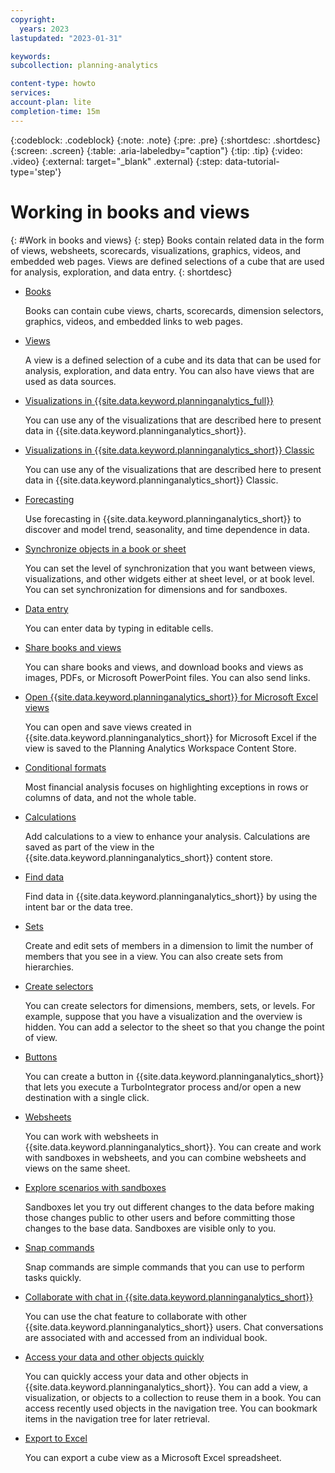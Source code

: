 ```yaml
---
copyright:
  years: 2023
lastupdated: "2023-01-31"

keywords:
subcollection: planning-analytics

content-type: howto
services:
account-plan: lite
completion-time: 15m
---
```


{:codeblock: .codeblock}
{:note: .note}
{:pre: .pre}
{:shortdesc: .shortdesc}
{:screen: .screen}
{:table: .aria-labeledby="caption"}
{:tip: .tip}
{:video: .video}
{:external: target="_blank" .external}
{:step: data-tutorial-type='step'}

# Working in books and views
{: #Work in books and views}
{: step}
Books contain related data in the form of views, websheets, scorecards, visualizations, graphics, videos, and embedded web pages. Views are defined selections of a cube that are used for analysis, exploration, and data entry.
{: shortdesc}

- [Books](https://www.ibm.com/docs/en/planning-analytics/2.0.0?topic=wibv-books)

  Books can contain cube views, charts, scorecards, dimension selectors, graphics, videos, and embedded links to web pages.

- [Views](https://www.ibm.com/docs/en/planning-analytics/2.0.0?topic=wibv-views)

  A view is a defined selection of a cube and its data that can be used for analysis, exploration, and data entry. You can also have      views that are used as data sources.

- [Visualizations in {{site.data.keyword.planninganalytics_full}}](https://www.ibm.com/docs/en/planning-analytics/2.0.0?topic=wibv-visualizations-in-planning-analytics-workspace)

  You can use any of the visualizations that are described here to present data in {{site.data.keyword.planninganalytics_short}}.

- [Visualizations in {{site.data.keyword.planninganalytics_short}} Classic](https://www.ibm.com/docs/en/planning-analytics/2.0.0?topic=wibv-visualizations-in-planning-analytics-workspace-classic)

  You can use any of the visualizations that are described here to present data in {{site.data.keyword.planninganalytics_short}} Classic.

- [Forecasting](https://www.ibm.com/docs/en/planning-analytics/2.0.0?topic=wibv-forecasting)

  Use forecasting in {{site.data.keyword.planninganalytics_short}} to discover and model trend, seasonality, and time dependence in data.

- [Synchronize objects in a book or sheet](https://www.ibm.com/docs/en/planning-analytics/2.0.0?topic=wibv-synchronize-objects-in-book-sheet)

  You can set the level of synchronization that you want between views, visualizations, and other widgets either at sheet level, or at book level. You can set synchronization for dimensions and for sandboxes.

- [Data entry](https://www.ibm.com/docs/en/planning-analytics/2.0.0?topic=wibv-data-entry)

  You can enter data by typing in editable cells.

- [Share books and views](https://www.ibm.com/docs/en/planning-analytics/2.0.0?topic=wibv-share-books-views)

  You can share books and views, and download books and views as images, PDFs, or Microsoft PowerPoint files. You can also send links.

- [Open {{site.data.keyword.planninganalytics_short}} for Microsoft Excel views](https://www.ibm.com/docs/en/planning-analytics/2.0.0?topic=views-open-planning-analytics-microsoft-excel)

  You can open and save views created in {{site.data.keyword.planninganalytics_short}} for Microsoft Excel if the view is saved to the Planning Analytics Workspace Content Store.

- [Conditional formats](https://www.ibm.com/docs/en/planning-analytics/2.0.0?topic=wibv-conditional-formats)

  Most financial analysis focuses on highlighting exceptions in rows or columns of data, and not the whole table.

- [Calculations](https://www.ibm.com/docs/en/planning-analytics/2.0.0?topic=wibv-calculations)

  Add calculations to a view to enhance your analysis. Calculations are saved as part of the view in the {{site.data.keyword.planninganalytics_short}} content store.

- [Find data](https://www.ibm.com/docs/en/planning-analytics/2.0.0?topic=wibv-find-data)

  Find data in {{site.data.keyword.planninganalytics_short}} by using the intent bar or the data tree.

- [Sets](https://www.ibm.com/docs/en/planning-analytics/2.0.0?topic=wibv-sets)

  Create and edit sets of members in a dimension to limit the number of members that you see in a view. You can also create sets from hierarchies.

- [Create selectors](https://www.ibm.com/docs/en/planning-analytics/2.0.0?topic=wibv-create-selectors)

  You can create selectors for dimensions, members, sets, or levels. For example, suppose that you have a visualization and the overview is hidden. You can add a selector to the sheet so that you change the point of view.

- [Buttons](https://www.ibm.com/docs/en/planning-analytics/2.0.0?topic=wibv-buttons)

  You can create a button in {{site.data.keyword.planninganalytics_short}} that lets you execute a TurboIntegrator process and/or open a new destination with a single click.

- [Websheets](https://www.ibm.com/docs/en/planning-analytics/2.0.0?topic=views-websheets)

  You can work with websheets in {{site.data.keyword.planninganalytics_short}}. You can create and work with sandboxes in websheets, and you can combine websheets and views on the same sheet.

- [Explore scenarios with sandboxes](https://www.ibm.com/docs/en/planning-analytics/2.0.0?topic=wibv-explore-scenarios-sandboxes)

  Sandboxes let you try out different changes to the data before making those changes public to other users and before committing those changes to the base data. Sandboxes are visible only to you.

- [Snap commands](https://www.ibm.com/docs/en/planning-analytics/2.0.0?topic=wibv-snap-commands)

  Snap commands are simple commands that you can use to perform tasks quickly.

- [Collaborate with chat in {{site.data.keyword.planninganalytics_short}}](https://www.ibm.com/docs/en/planning-analytics/2.0.0?topic=views-collaborate-chat-in-planning-analytics-workspace-classic)

  You can use the chat feature to collaborate with other {{site.data.keyword.planninganalytics_short}} users. Chat conversations are associated with and accessed from an individual book.

- [Access your data and other objects quickly](https://www.ibm.com/docs/en/planning-analytics/2.0.0?topic=wibv-access-your-data-other-objects-quickly)

  You can quickly access your data and other objects in {{site.data.keyword.planninganalytics_short}}. You can add a view, a visualization, or objects to a collection to reuse them in a book. You can access recently used objects in the navigation tree. You can bookmark items in the navigation tree for later retrieval.

- [Export to Excel](https://www.ibm.com/docs/en/planning-analytics/2.0.0?topic=wibv-export-excel)

  You can export a cube view as a Microsoft Excel spreadsheet.

